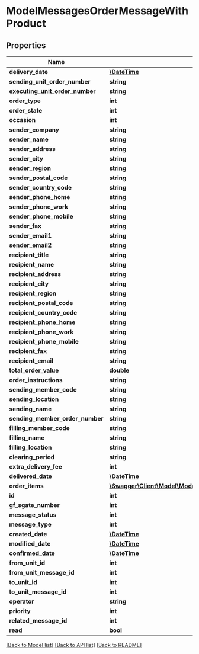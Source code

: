 # ModelMessagesOrderMessageWithProduct

## Properties
Name | Type | Description | Notes
------------ | ------------- | ------------- | -------------
**delivery_date** | [**\DateTime**](\DateTime.md) |  | [optional] 
**sending_unit_order_number** | **string** |  | [optional] 
**executing_unit_order_number** | **string** |  | [optional] 
**order_type** | **int** |  | [optional] 
**order_state** | **int** |  | [optional] 
**occasion** | **int** |  | [optional] 
**sender_company** | **string** |  | [optional] 
**sender_name** | **string** |  | [optional] 
**sender_address** | **string** |  | [optional] 
**sender_city** | **string** |  | [optional] 
**sender_region** | **string** |  | [optional] 
**sender_postal_code** | **string** |  | [optional] 
**sender_country_code** | **string** |  | [optional] 
**sender_phone_home** | **string** |  | [optional] 
**sender_phone_work** | **string** |  | [optional] 
**sender_phone_mobile** | **string** |  | [optional] 
**sender_fax** | **string** |  | [optional] 
**sender_email1** | **string** |  | [optional] 
**sender_email2** | **string** |  | [optional] 
**recipient_title** | **string** |  | [optional] 
**recipient_name** | **string** |  | [optional] 
**recipient_address** | **string** |  | [optional] 
**recipient_city** | **string** |  | [optional] 
**recipient_region** | **string** |  | [optional] 
**recipient_postal_code** | **string** |  | [optional] 
**recipient_country_code** | **string** |  | [optional] 
**recipient_phone_home** | **string** |  | [optional] 
**recipient_phone_work** | **string** |  | [optional] 
**recipient_phone_mobile** | **string** |  | [optional] 
**recipient_fax** | **string** |  | [optional] 
**recipient_email** | **string** |  | [optional] 
**total_order_value** | **double** |  | [optional] 
**order_instructions** | **string** |  | [optional] 
**sending_member_code** | **string** |  | [optional] 
**sending_location** | **string** |  | [optional] 
**sending_name** | **string** |  | [optional] 
**sending_member_order_number** | **string** |  | [optional] 
**filling_member_code** | **string** |  | [optional] 
**filling_name** | **string** |  | [optional] 
**filling_location** | **string** |  | [optional] 
**clearing_period** | **string** |  | [optional] 
**extra_delivery_fee** | **int** |  | [optional] 
**delivered_date** | [**\DateTime**](\DateTime.md) |  | [optional] 
**order_items** | [**\Swagger\Client\Model\ModelMessagesOrderItemWithProduct[]**](ModelMessagesOrderItemWithProduct.md) |  | [optional] 
**id** | **int** |  | [optional] 
**gf_sgate_number** | **int** |  | [optional] 
**message_status** | **int** |  | [optional] 
**message_type** | **int** |  | [optional] 
**created_date** | [**\DateTime**](\DateTime.md) |  | [optional] 
**modified_date** | [**\DateTime**](\DateTime.md) |  | [optional] 
**confirmed_date** | [**\DateTime**](\DateTime.md) |  | [optional] 
**from_unit_id** | **int** |  | [optional] 
**from_unit_message_id** | **int** |  | [optional] 
**to_unit_id** | **int** |  | [optional] 
**to_unit_message_id** | **int** |  | [optional] 
**operator** | **string** |  | [optional] 
**priority** | **int** |  | [optional] 
**related_message_id** | **int** |  | [optional] 
**read** | **bool** |  | [optional] 

[[Back to Model list]](../README.md#documentation-for-models) [[Back to API list]](../README.md#documentation-for-api-endpoints) [[Back to README]](../README.md)


